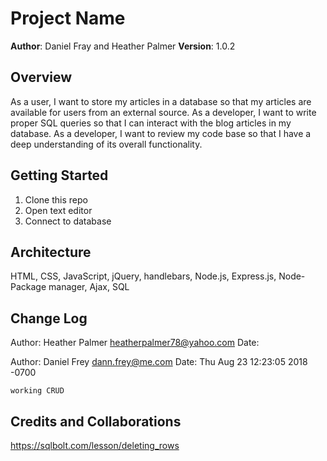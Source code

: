 # Project Name

**Author**: Daniel Fray and Heather Palmer
**Version**: 1.0.2

## Overview
As a user, I want to store my articles in a database so that my articles are available for users from an external source.
As a developer, I want to write proper SQL queries so that I can interact with the blog articles in my database.
As a developer, I want to review my code base so that I have a deep understanding of its overall functionality.

## Getting Started
1. Clone this repo
2. Open text editor
3. Connect to database

## Architecture
HTML, CSS, JavaScript, jQuery, handlebars, Node.js, Express.js, Node-Package manager, Ajax, SQL

## Change Log
Author: Heather Palmer <heatherpalmer78@yahoo.com>
Date:



Author: Daniel Frey <dann.frey@me.com>
Date:   Thu Aug 23 12:23:05 2018 -0700

    working CRUD

## Credits and Collaborations
https://sqlbolt.com/lesson/deleting_rows
